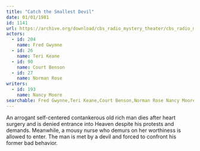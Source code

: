 ```yaml
---
title: "Catch the Smallest Devil"
date: 01/01/1981
id: 1141
url: https://archive.org/download/cbs_radio_mystery_theater/cbs_radio_mystery_theater-1101-1150.zip/cbs_radio_mystery_theater-1101-1150%2Fcbsrmt_1141_catch_the_smallest_devil.mp3
actors:  
  - id: 204
    name: Fred Gwynne  
  - id: 26
    name: Teri Keane  
  - id: 90
    name: Court Benson  
  - id: 27
    name: Norman Rose
writers:  
  - id: 193
    name: Nancy Moore
searchable: Fred Gwynne,Teri Keane,Court Benson,Norman Rose Nancy Moore
---
```

An arrogant self-centered contankerous old rich man dies after heart surgery and is denied entrance into Heaven despite his protests and demands. Meanwhile, a mousy nurse who demurs on her worthiness is allowed to enter. The man is met by a devil and forced to confront his former bad behavior.